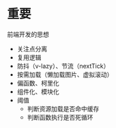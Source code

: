 # 重要

前端开发的思想

- 关注点分离
- 复用逻辑
- 防抖（v-lazy）、节流（nextTick）
- 按需加载（懒加载图片、虚拟滚动）
- 偏函数、柯里化
- 组件化、模块化
- 阈值
  - 判断资源加载是否命中缓存
  - 判断函数执行是否死循环